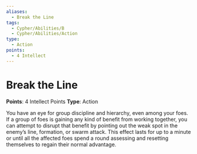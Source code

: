 ```yaml
---
aliases:
  - Break the Line
tags:
  - Cypher/Abilities/B
  - Cypher/Abilities/Action
type:
  - Action
points:
  - 4 Intellect
---
```


# Break the Line

**Points**: 4 Intellect Points
**Type**: Action

You have an eye for group discipline and hierarchy, even among your foes. If a group of foes is gaining any kind of benefit from working together, you can attempt to disrupt that benefit by pointing out the weak spot in the enemy’s line, formation, or swarm attack. This effect lasts for up to a minute or until all the affected foes spend a round assessing and resetting themselves to regain their normal advantage.
